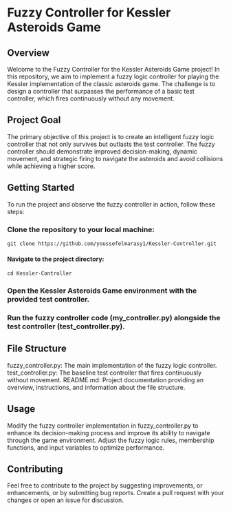 # Fuzzy Controller for Kessler Asteroids Game

## Overview
Welcome to the Fuzzy Controller for the Kessler Asteroids Game project! In this repository, we aim to implement a fuzzy logic controller for playing the Kessler implementation of the classic asteroids game. The challenge is to design a controller that surpasses the performance of a basic test controller, which fires continuously without any movement.

## Project Goal
The primary objective of this project is to create an intelligent fuzzy logic controller that not only survives but outlasts the test controller. The fuzzy controller should demonstrate improved decision-making, dynamic movement, and strategic firing to navigate the asteroids and avoid collisions while achieving a higher score.

## Getting Started
To run the project and observe the fuzzy controller in action, follow these steps:

### Clone the repository to your local machine:

`git clone https://github.com/youssefelmarasy1/Kessler-Controller.git`

#### Navigate to the project directory:
`cd Kessler-Controller`

### Open the Kessler Asteroids Game environment with the provided test controller.

### Run the fuzzy controller code (my_controller.py) alongside the test controller (test_controller.py).

## File Structure
fuzzy_controller.py: The main implementation of the fuzzy logic controller.
test_controller.py: The baseline test controller that fires continuously without movement.
README.md: Project documentation providing an overview, instructions, and information about the file structure.

## Usage
Modify the fuzzy controller implementation in fuzzy_controller.py to enhance its decision-making process and improve its ability to navigate through the game environment. Adjust the fuzzy logic rules, membership functions, and input variables to optimize performance.

## Contributing
Feel free to contribute to the project by suggesting improvements, or enhancements, or by submitting bug reports. Create a pull request with your changes or open an issue for discussion.
